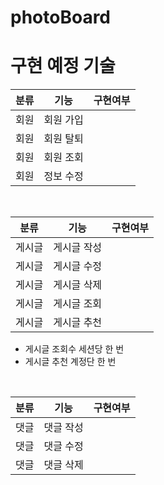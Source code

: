 # photoBoard

<h1>구현 예정 기술</h1>

|분류|기능|구현여부|
|------|---|---|
|회원|회원 가입||
|회원|회원 탈퇴||
|회원|회원 조회||
|회원|정보 수정||

<br>

|분류|기능|구현여부|
|------|---|---|
|게시글|게시글 작성||
|게시글|게시글 수정||
|게시글|게시글 삭제||
|게시글|게시글 조회||
|게시글|게시글 추천||

* 게시글 조회수 세션당 한 번 
* 게시글 추천 계정단 한 번
  
<br>

|분류|기능|구현여부|
|------|---|---|
|댓글|댓글 작성||
|댓글|댓글 수정||
|댓글|댓글 삭제||
